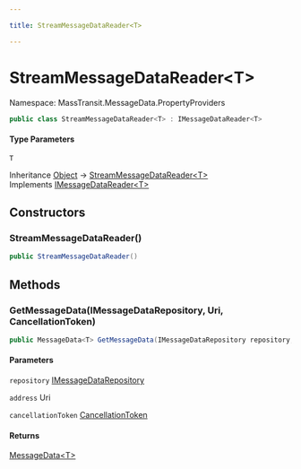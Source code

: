 ```yaml
---

title: StreamMessageDataReader<T>

---
```


# StreamMessageDataReader\<T\>

Namespace: MassTransit.MessageData.PropertyProviders

```csharp
public class StreamMessageDataReader<T> : IMessageDataReader<T>
```

#### Type Parameters

`T`<br/>

Inheritance [Object](https://learn.microsoft.com/en-us/dotnet/api/system.object) → [StreamMessageDataReader\<T\>](../masstransit-messagedata-propertyproviders/streammessagedatareader-1)<br/>
Implements [IMessageDataReader\<T\>](../masstransit-messagedata-propertyproviders/imessagedatareader-1)

## Constructors

### **StreamMessageDataReader()**

```csharp
public StreamMessageDataReader()
```

## Methods

### **GetMessageData(IMessageDataRepository, Uri, CancellationToken)**

```csharp
public MessageData<T> GetMessageData(IMessageDataRepository repository, Uri address, CancellationToken cancellationToken)
```

#### Parameters

`repository` [IMessageDataRepository](../../masstransit-abstractions/masstransit/imessagedatarepository)<br/>

`address` Uri<br/>

`cancellationToken` [CancellationToken](https://learn.microsoft.com/en-us/dotnet/api/system.threading.cancellationtoken)<br/>

#### Returns

[MessageData\<T\>](../../masstransit-abstractions/masstransit/messagedata-1)<br/>
